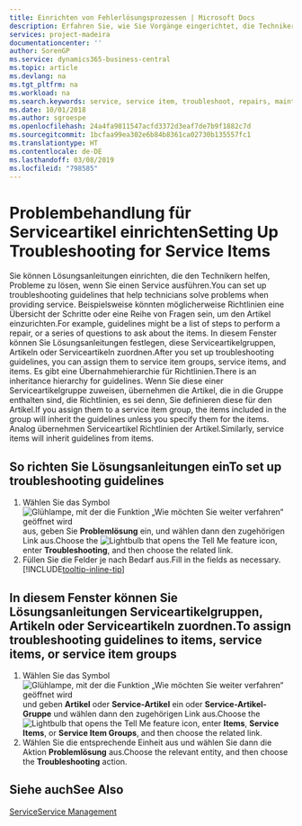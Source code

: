 ```yaml
---
title: Einrichten von Fehlerlösungsprozessen | Microsoft Docs
description: Erfahren Sie, wie Sie Vorgänge eingerichtet, die Techniker helfen, Probleme bei Serviceartikeln zu identifizieren und zu bearbeiten.
services: project-madeira
documentationcenter: ''
author: SorenGP
ms.service: dynamics365-business-central
ms.topic: article
ms.devlang: na
ms.tgt_pltfrm: na
ms.workload: na
ms.search.keywords: service, service item, troubleshoot, repairs, maintenance
ms.date: 10/01/2018
ms.author: sgroespe
ms.openlocfilehash: 24a4fa9811547acfd3372d3eaf7de7b9f1882c7d
ms.sourcegitcommit: 1bcfaa99ea302e6b84b8361ca02730b135557fc1
ms.translationtype: HT
ms.contentlocale: de-DE
ms.lasthandoff: 03/08/2019
ms.locfileid: "798585"
---
```

# <a name="setting-up-troubleshooting-for-service-items"></a><span data-ttu-id="89d8e-103">Problembehandlung für Serviceartikel einrichten</span><span class="sxs-lookup"><span data-stu-id="89d8e-103">Setting Up Troubleshooting for Service Items</span></span>
<span data-ttu-id="89d8e-104">Sie können Lösungsanleitungen einrichten, die den Technikern helfen, Probleme zu lösen, wenn Sie einen Service ausführen.</span><span class="sxs-lookup"><span data-stu-id="89d8e-104">You can set up troubleshooting guidelines that help technicians solve problems when providing service.</span></span> <span data-ttu-id="89d8e-105">Beispielsweise könnten möglicherweise Richtlinien eine Übersicht der Schritte oder eine Reihe von Fragen sein, um den Artikel einzurichten.</span><span class="sxs-lookup"><span data-stu-id="89d8e-105">For example, guidelines might be a list of steps to perform a repair, or a series of questions to ask about the items.</span></span> <span data-ttu-id="89d8e-106">In diesem Fenster können Sie Lösungsanleitungen festlegen, diese Serviceartikelgruppen, Artikeln oder Serviceartikeln zuordnen.</span><span class="sxs-lookup"><span data-stu-id="89d8e-106">After you set up troubleshooting guidelines, you can assign them to service item groups, service items, and items.</span></span> <span data-ttu-id="89d8e-107">Es gibt eine Übernahmehierarchie für Richtlinien.</span><span class="sxs-lookup"><span data-stu-id="89d8e-107">There is an inheritance hierarchy for guidelines.</span></span> <span data-ttu-id="89d8e-108">Wenn Sie diese einer Serviceartikelgruppe zuweisen, übernehmen die Artikel, die in die Gruppe enthalten sind, die Richtlinien, es sei denn, Sie definieren diese für den Artikel.</span><span class="sxs-lookup"><span data-stu-id="89d8e-108">If you assign them to a service item group, the items included in the group will inherit the guidelines unless you specify them for the items.</span></span> <span data-ttu-id="89d8e-109">Analog übernehmen Serviceartikel Richtlinien der Artikel.</span><span class="sxs-lookup"><span data-stu-id="89d8e-109">Similarly, service items will inherit guidelines from items.</span></span>  

## <a name="to-set-up-troubleshooting-guidelines"></a><span data-ttu-id="89d8e-110">So richten Sie Lösungsanleitungen ein</span><span class="sxs-lookup"><span data-stu-id="89d8e-110">To set up troubleshooting guidelines</span></span>
1. <span data-ttu-id="89d8e-111">Wählen Sie das Symbol ![Glühlampe, mit der die Funktion „Wie möchten Sie weiter verfahren“ geöffnet wird](media/ui-search/search_small.png "Wie möchten Sie weiter verfahren?") aus, geben Sie **Problemlösung** ein, und wählen dann den zugehörigen Link aus.</span><span class="sxs-lookup"><span data-stu-id="89d8e-111">Choose the ![Lightbulb that opens the Tell Me feature](media/ui-search/search_small.png "Tell me what you want to do") icon, enter **Troubleshooting**, and then choose the related link.</span></span>  
2. <span data-ttu-id="89d8e-112">Füllen Sie die Felder je nach Bedarf aus.</span><span class="sxs-lookup"><span data-stu-id="89d8e-112">Fill in the fields as necessary.</span></span> [!INCLUDE[tooltip-inline-tip](includes/tooltip-inline-tip_md.md)]  

## <a name="to-assign-troubleshooting-guidelines-to-items-service-items-or-service-item-groups"></a><span data-ttu-id="89d8e-113">In diesem Fenster können Sie Lösungsanleitungen Serviceartikelgruppen, Artikeln oder Serviceartikeln zuordnen.</span><span class="sxs-lookup"><span data-stu-id="89d8e-113">To assign troubleshooting guidelines to items, service items, or service item groups</span></span>
1. <span data-ttu-id="89d8e-114">Wählen Sie das Symbol![ Glühlampe, mit der die Funktion „Wie möchten Sie weiter verfahren“ geöffnet wird](media/ui-search/search_small.png "Wie möchten Sie weiter verfahren")und geben **Artikel** oder **Service-Artikel** ein oder **Service-Artikel-Gruppe** und wählen dann den zugehörigen Link aus.</span><span class="sxs-lookup"><span data-stu-id="89d8e-114">Choose the ![Lightbulb that opens the Tell Me feature](media/ui-search/search_small.png "Tell me what you want to do") icon, enter **Items**, **Service Items**, or **Service Item Groups**, and then choose the related link.</span></span>  
2. <span data-ttu-id="89d8e-115">Wählen Sie die entsprechende Einheit aus und wählen Sie dann die Aktion **Problemlösung** aus.</span><span class="sxs-lookup"><span data-stu-id="89d8e-115">Choose the relevant entity, and then choose the **Troubleshooting** action.</span></span>  

## <a name="see-also"></a><span data-ttu-id="89d8e-116">Siehe auch</span><span class="sxs-lookup"><span data-stu-id="89d8e-116">See Also</span></span>
[<span data-ttu-id="89d8e-117">Service</span><span class="sxs-lookup"><span data-stu-id="89d8e-117">Service Management</span></span>](service-service.md)